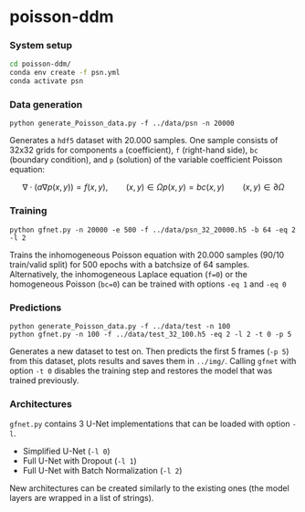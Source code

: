 # poisson-ddm

### System setup

```bash
cd poisson-ddm/
conda env create -f psn.yml
conda activate psn
```

### Data generation

```
python generate_Poisson_data.py -f ../data/psn -n 20000
```

Generates a `hdf5` dataset with 20.000 samples. One sample consists of 32x32 grids for components `a` (coefficient), `f` (right-hand side), `bc` (boundary condition), and `p` (solution) of the variable coefficient Poisson equation:
```math
\nabla \cdot (a \nabla p(x,y)) = f(x,y), \qquad (x,y) \in \Omega
p(x,y) = bc(x,y) \qquad (x,y) \in \partial\Omega
```

### Training

```
python gfnet.py -n 20000 -e 500 -f ../data/psn_32_20000.h5 -b 64 -eq 2 -l 2
```
Trains the inhomogeneous Poisson equation with 20.000 samples (90/10 train/valid split) for 500 epochs with a batchsize of 64 samples.
Alternatively, the inhomogeneous Laplace equation (`f=0`) or the homogeneous Poisson (`bc=0`) can be trained with options `-eq 1` and `-eq 0`

### Predictions

```
python generate_Poisson_data.py -f ../data/test -n 100
python gfnet.py -n 100 -f ../data/test_32_100.h5 -eq 2 -l 2 -t 0 -p 5
```
Generates a new dataset to test on. Then predicts the first 5 frames (`-p 5`) from this dataset, plots results and saves them in `../img/`.
Calling `gfnet` with option `-t 0`  disables the training step and restores the model that was trained previously.

###  Architectures

`gfnet.py` contains 3 U-Net implementations that can be loaded with option `-l`.
-  Simplified U-Net (`-l 0`)
-  Full U-Net with Dropout (`-l 1`)
-  Full U-Net with Batch Normalization (`-l 2`)

New architectures can be created similarly to the existing ones (the model layers are wrapped in a list of strings).


